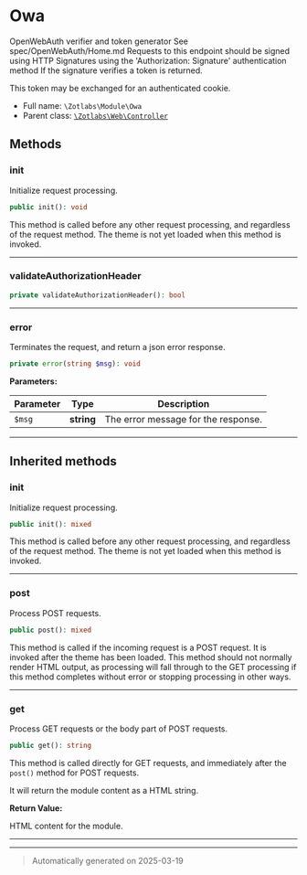 
# Owa

OpenWebAuth verifier and token generator
See spec/OpenWebAuth/Home.md
Requests to this endpoint should be signed using HTTP Signatures
using the 'Authorization: Signature' authentication method
If the signature verifies a token is returned.

This token may be exchanged for an authenticated cookie.

* Full name: `\Zotlabs\Module\Owa`
* Parent class: [`\Zotlabs\Web\Controller`](../Web/Controller.md)




## Methods


### init

Initialize request processing.

```php
public init(): void
```

This method is called before any other request processing, and
regardless of the request method. The theme is not yet loaded when
this method is invoked.










***

### validateAuthorizationHeader



```php
private validateAuthorizationHeader(): bool
```












***

### error

Terminates the request, and return a json error response.

```php
private error(string $msg): void
```








**Parameters:**

| Parameter | Type | Description |
|-----------|------|-------------|
| `$msg` | **string** | The error message for the response. |





***


## Inherited methods


### init

Initialize request processing.

```php
public init(): mixed
```

This method is called before any other request processing, and
regardless of the request method. The theme is not yet loaded when
this method is invoked.










***

### post

Process POST requests.

```php
public post(): mixed
```

This method is called if the incoming request is a POST request. It is
invoked after the theme has been loaded. This method should not normally
render HTML output, as processing will fall through to the GET processing
if this method completes without error or stopping processing in other
ways.










***

### get

Process GET requests or the body part of POST requests.

```php
public get(): string
```

This method is called directly for GET requests, and immediately after the
`post()` method for POST requests.

It will return the module content as a HTML string.







**Return Value:**

HTML content for the module.




***


***
> Automatically generated on 2025-03-19
